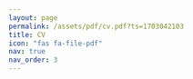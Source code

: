 ```yaml
---
layout: page
permalink: /assets/pdf/cv.pdf?ts=1703042103
title: CV
icon: "fas fa-file-pdf"
nav: true
nav_order: 3
---
```


